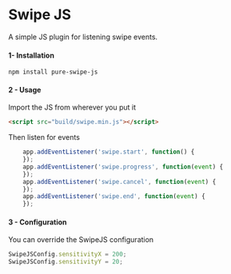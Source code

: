 # Swipe JS
A simple JS plugin for listening swipe events.

#### 1- Installation
```shell
npm install pure-swipe-js
```

#### 2 - Usage
Import the JS from wherever you put it
```html
<script src="build/swipe.min.js"></script>
```

Then listen for events
```javascript
    app.addEventListener('swipe.start', function() {
    });
    app.addEventListener('swipe.progress', function(event) {
    });
    app.addEventListener('swipe.cancel', function(event) {
    });
    app.addEventListener('swipe.end', function(event) { 
    });
```

#### 3 - Configuration
You can override the SwipeJS configuration
```javascript
SwipeJSConfig.sensitivityX = 200;
SwipeJSConfig.sensitivityY = 20;
```